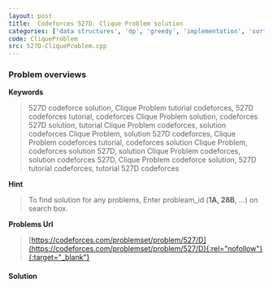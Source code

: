 ```yaml
---
layout: post
title:  Codeforces 527D. Clique Problem solution
categories: ['data structures', 'dp', 'greedy', 'implementation', 'sortings']
code: CliqueProblem
src: 527D-CliqueProblem.cpp
---
```

### **Problem overviews**

**Keywords**
> 527D codeforce solution, Clique Problem tutorial codeforces, 527D codeforces tutorial, codeforces Clique Problem solution, codeforces 527D solution, tutorial Clique Problem codeforces, solution codeforces Clique Problem, solution 527D codeforces, Clique Problem codeforces tutorial, codeforces solution Clique Problem, codeforces solution 527D, solution Clique Problem codeforces, solution codeforces 527D, Clique Problem codeforce solution, 527D tutorial codeforces, tutorial 527D codeforces

**Hint**
> To find solution for any problems, Enter probleam_id (**1A, 28B**, ...) on search box. 

**Problems Url**
> [https://codeforces.com/problemset/problem/527/D](https://codeforces.com/problemset/problem/527/D){:rel="nofollow"}{:target="_blank"}

#### **Solution**




